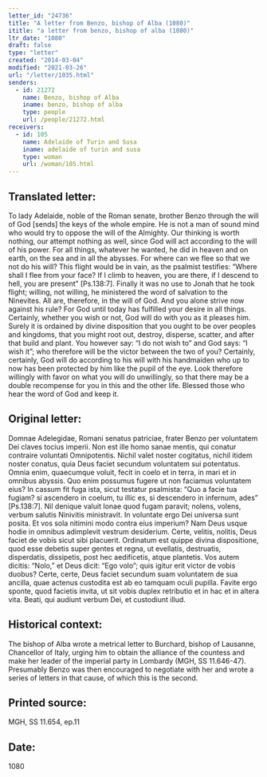 ```yaml
---
letter_id: "24736"
title: "A letter from Benzo, bishop of Alba (1080)"
ititle: "a letter from benzo, bishop of alba (1080)"
ltr_date: "1080"
draft: false
type: "letter"
created: "2014-03-04"
modified: "2021-03-26"
url: "/letter/1035.html"
senders:
  - id: 21272
    name: Benzo, bishop of Alba
    iname: benzo, bishop of alba
    type: people
    url: /people/21272.html
receivers:
  - id: 105
    name: Adelaide of Turin and Susa
    iname: adelaide of turin and susa
    type: woman
    url: /woman/105.html
---
```

<h2> Translated letter:</h2>To lady Adelaide, noble of the Roman senate, brother Benzo through the will of God [sends] the keys of the whole empire.  He is not a man of sound mind who would try to oppose the will of the Almighty.  Our thinking is worth nothing, our attempt nothing as well, since God will act according to the will of his power.  For all things, whatever he wanted, he did in heaven and on earth, on the sea and in all the abysses.  For where can we flee so that we not do his will?  This flight would be in vain, as the psalmist testifies:  “Where shall I flee from your face?  If I climb to heaven, you are there, if I descend to hell, you are present” [Ps.138:7].  Finally it was no use to Jonah that he took flight; willing, not willing, he ministered the word of salvation to the Ninevites.  All are, therefore, in the will of God.  And you alone strive now against his rule?  For God until today has fulfilled your desire in all things.  Certainly, whether you wish or not, God will do with you as it pleases him.  Surely it is ordained by divine disposition that you ought to be over peoples and kingdoms, that you might root out, destroy, disperse, scatter, and after that build and plant.  You however say:  “I do not wish to” and God says: “I wish it”; who therefore will be the victor between the two of you?  Certainly, certainly, God will do according to his will with his handmaiden who up to now has been protected by him like the pupil of the eye.  Look therefore willingly with favor on what you will do unwillingly, so that there may be a double recompense for you in this and the other life.  Blessed those who hear the word of God and keep it.
<h2 class="mt-4"> Original letter:</h2>Domnae Adelegidae, Romani senatus patriciae, frater Benzo per voluntatem Dei claves tocius imperii.  Non est ille homo sanae mentis, qui conatur contraire voluntati Omnipotentis.  Nichil valet noster cogitatus, nichil itidem noster conatus, quia Deus faciet secundum voluntatem sui potentatus.  Omnia enim, quaecumque voluit, fecit in coelo et in terra, in mari et in omnibus abyssis.  Quo enim possumus fugere ut non faciamus voluntatem eius?  In cassum fit fuga ista, sicut testatur psalmista:  “Quo a facie  tua fugiam?  si ascendero in coelum, tu illic es, si descendero in infernum, ades” [Ps.138:7].  Nil denique valuit Ionae quod fugam paravit; nolens, volens, verbum salutis Ninivitis ministravit.  In voluntate ergo Dei universa sunt posita.  Et vos sola nitimini modo contra eius imperium?  Nam Deus usque hodie in omnibus adimplevit vestrum desiderium.  Certe, velitis, nolitis, Deus faciet de vobis sicut sibi placuerit.  Ordinatum est quippe divina dispositione, quod esse debetis super gentes et regna, ut evellatis, destruatis, disperdatis, dissipetis, post hec aedificetis, atque plantetis.  Vos autem dicitis:  “Nolo,” et Deus dicit:  “Ego volo”; quis igitur erit victor de vobis duobus?  Certe, certe, Deus faciet secundum suam voluntatem de sua ancilla, quae actenus custodita est ab eo tamquam oculi pupilla.  Favite ergo sponte, quod facietis invita, ut sit vobis duplex retributio et in hac et in altera vita.  Beati, qui audiunt verbum Dei, et custodiunt illud.
<h2 class="mt-4"> Historical context:</h2>The bishop of Alba wrote a metrical letter to Burchard, bishop of Lausanne, Chancellor of Italy, urging him to obtain the alliance of the countess and make her leader of the imperial party in Lombardy (MGH, SS 11.646-47).  Presumably Benzo was then encouraged to negotiate with her and wrote a series of letters in that cause, of which this is the second.
<h2 class="mt-4"> Printed source:</h2>MGH, SS 11.654, ep.11
<h2 class="mt-4"> Date:</h2>1080